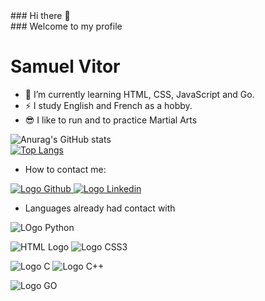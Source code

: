 <meta charset="UTF-8">
### Hi there 👋<br>
### Welcome to my profile

<h1>Samuel Vitor</h1>

- 🌱 I’m currently learning HTML, CSS, JavaScript and Go.
- ⚡ I study English and French as a hobby.
- &#x1F60E; I like to run and to practice Martial Arts

![Anurag's GitHub stats](https://github-readme-stats.vercel.app/api?username=TheSamuelVitor&theme=dracula&show_icons=true)
<br>
[![Top Langs](https://github-readme-stats.vercel.app/api/top-langs/?username=TheSamuelVitor&layout=compact&theme=dracula)](https://github.com/TheSamuelVitor)
- How to contact me:
<a href="https://github.com/TheSamuelVitor" target="_blank">
    <img src="https://img.shields.io/badge/GitHub-100000?style=for-the-badge&logo=github&logoColor=white" alt="Logo Github">
</a>
<a href="https://www.linkedin.com/in/samuel-vitor-b07566202/" target="_blank">
    <img src="https://img.shields.io/badge/LinkedIn-0077B5?style=for-the-badge&logo=linkedin&logoColor=white" alt="Logo Linkedin">
</a>

- Languages already had contact with
<p>
<img src="https://img.shields.io/badge/Python-14354C?style=for-the-badge&logo=python&logoColor=white" alt="LOgo Python"></p>
<p>
    <img src="https://img.shields.io/badge/HTML5-E34F26?style=for-the-badge&logo=html5&logoColor=white" alt="HTML Logo">
    <img src="https://img.shields.io/badge/CSS3-1572B6?style=for-the-badge&logo=css3&logoColor=white" alt="Logo CSS3">
</p>
<p>
    <img src="https://img.shields.io/badge/C-00599C?style=for-the-badge&logo=c&logoColor=white" alt="Logo C">
    <img src="https://img.shields.io/badge/C%2B%2B-00599C?style=for-the-badge&logo=c%2B%2B&logoColor=white" alt="Logo C++">
</p>
<img src="https://img.shields.io/badge/Go-00ADD8?style=for-the-badge&logo=go&logoColor=white" alt="Logo GO">
